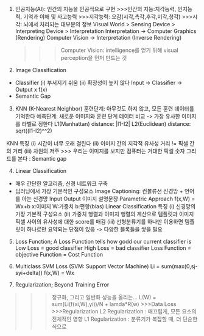 1. 인공지능(AI): 인간의 지능을 인공적으로 구현
            >>>인간의 지능:지각능력, 인지능력, 기억과 이해 및 사고능력
                     >>>지각능력: 오감(시각,촉각,후각,미각,청각)
                                >>>시각: 뇌에서 처리되는 대부분의 정보
    Visual World > Sensing Device > Interpreting Device > Interpretation
    Interpretation -> Computer Graphics (Rendering)
    Computer Vision -> Interpretation (Inverse Rendering)
     >>>Computer Vision: intelligence를 얻기 위해 visual perception을 먼저 만드는 것 

2. Image Classification
- Classifier
    (i) 부서지기 쉬움
    (ii) 확장성이 높지 않다 
    Input -> Classifier -> Output
     x                      f(x)
- Semantic Gap

3. KNN (K-Nearest Neighbor)
훈련단계: 아무것도 하지 않고, 모든 훈련 데이터를 기억한다
예측단계: 새로운 이미지와 훈련 단계 데이터 비교 -> 가장 유사한 이미지를 라벨로 정한다
    L1(Manhattan) distance: |I1-I2|
    L2(Euclidean) distance: sqrt((I1-I2)^^2)

KNN 특징
    (i) 시간이 너무 오래 걸린다
    (ii) 이미지 간의 지각적 유사성 거리 != 픽셀 간의 거리
    (iii) 차원의 저주
    >>> 우리는 이미지를 보지만 컴퓨터는 거대한 픽셀 숫자 그리드를 본다 : Semantic gap

4. Linear Classification
- 매우 간단한 알고리즘, 신경 네트워크 구축
- 딥러닝에서 가장 기본적인 구성요소
Image Captioning: 컨볼류선 신경망 + 언어를 아는 신경망
    Input   Output
    이미지    설명문장
Parametric Approach
f(x,W) = Wx+b
  x:이미지 W:가중치 b:편향(bias)
Linear Classification 특징
    (i) 신경망의 가장 기본적 구성요소
    (ii) 가중치 행렬과 이미지 행렬의 계산으로 템플릿과 이미지 픽셀 사이의 유사성에 대한 score를 매김
    (iii) 선형분류기를 하나만 이용하면 템플릿이 하나로만 요약되는 단점이 있음 -> 다양한 블록들을 쌓을 필요

5. Loss Function; A Loss Function tells how godd our current classifier is 
Low Loss = good classifier
High Loss = bad classifier
Loss Function = objective Function = Cost Function

6. Multiclass SVM Loss (SVM: Support Vector Machine)
Li = sum(max(0,sj-syi+delta))
f(x,W) = Wx

7. Regularization; Beyond Training Error
>>> 정규화, 그리고 일반화 성능을 올리는...
L(W) = sum(Li(f(xi,W),yi))/N + lamda*R(w)
        >>>Data Loss            >>>Regularization
L2 Regularization : 매끄럽게, 모든 요소의 전체적인 영향
L1 Regularization : 분류기가 복잡할 때, 더 단순한 식으로
